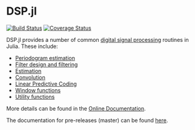 DSP.jl
======

[![Build Status](https://travis-ci.org/JuliaDSP/DSP.jl.svg?branch=master)](https://travis-ci.org/JuliaDSP/DSP.jl)
[![Coverage Status](https://coveralls.io/repos/JuliaDSP/DSP.jl/badge.svg?branch=master)](https://coveralls.io/r/JuliaDSP/DSP.jl?branch=master)

DSP.jl provides a number of common [digital signal processing](https://en.wikipedia.org/wiki/Digital_signal_processing) routines in Julia. These include:

- [Periodogram estimation](https://juliadsp.github.io/DSP.jl/stable/periodograms)
- [Filter design and filtering](https://juliadsp.github.io/DSP.jl/stable/filters)
- [Estimation](http://juliadsp.github.io/DSP.jl/stable/estimation/)
- [Convolution](https://juliadsp.github.io/DSP.jl/stable/convolutions)
- [Linear Predictive Coding](https://juliadsp.github.io/DSP.jl/stable/lpc)
- [Window functions](https://juliadsp.github.io/DSP.jl/stable/windows)
- [Utility functions](https://juliadsp.github.io/DSP.jl/stable/util)

More details can be found in the [Online Documentation](https://docs.juliadsp.org/stable/contents/).

The documentation for pre-releases (master) can be found [here](https://docs.juliadsp.org/latest/contents/).

